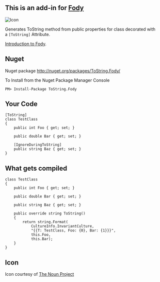 ## This is an add-in for [Fody](https://github.com/Fody/Fody/) 

![Icon](https://raw.github.com/Fody/ToString/master/Icons/package_icon.png)

Generates ToString method from public properties for class decorated with a `[ToString]` Attribute.

[Introduction to Fody](http://github.com/Fody/Fody/wiki/SampleUsage).


## Nuget 

Nuget package http://nuget.org/packages/ToString.Fody/

To Install from the Nuget Package Manager Console 
    
    PM> Install-Package ToString.Fody
    
## Your Code

    [ToString]
    class TestClass
    {
        public int Foo { get; set; }

        public double Bar { get; set; }
        
        [IgnoreDuringToString]
        public string Baz { get; set; }
    }

## What gets compiled

    class TestClass
    {
        public int Foo { get; set; }

        public double Bar { get; set; }
        
        public string Baz { get; set; }
        
        public override string ToString()
        {
            return string.Format(
                CultureInfo.InvariantCulture, 
                "{{T: TestClass, Foo: {0}, Bar: {1}}}",
                this.Foo,
                this.Bar);
        }
    }

## Icon

Icon courtesy of [The Noun Project](http://thenounproject.com)
